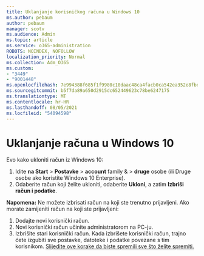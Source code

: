 ```yaml
---
title: Uklanjanje korisničkog računa u Windows 10
ms.author: pebaum
author: pebaum
manager: scotv
ms.audience: Admin
ms.topic: article
ms.service: o365-administration
ROBOTS: NOINDEX, NOFOLLOW
localization_priority: Normal
ms.collection: Adm_O365
ms.custom:
- "3449"
- "9001448"
ms.openlocfilehash: 7e994388f685f1f9980c10daac48ca4facb0ca542ea352e8fbd31bf451cff305
ms.sourcegitcommit: b5f7da89a650d2915dc652449623c78be6247175
ms.translationtype: MT
ms.contentlocale: hr-HR
ms.lasthandoff: 08/05/2021
ms.locfileid: "54094598"
---
```

# <a name="remove-an-account-in-windows-10"></a>Uklanjanje računa u Windows 10

Evo kako ukloniti račun iz Windows 10:

1. Idite **na Start**  >  **Postavke**  >  **account** family &  >  **druge** osobe (ili Druge osobe ako koristite Windows 10 Enterprise).
2. Odaberite račun koji želite ukloniti, odaberite **Ukloni**, a zatim **Izbriši račun i podatke**.
 
**Napomena:** Ne možete izbrisati račun na koji ste trenutno prijavljeni.  Ako morate zamijeniti račun na koji ste prijavljeni:

1. Dodajte novi korisnički račun.
2. Novi korisnički račun učinite administratorom na PC-ju.
3. Izbrišite stari korisnički račun. Kada izbrišete korisnički račun, trajno ćete izgubiti sve postavke, datoteke i podatke povezane s tim korisnikom. [Slijedite ove korake da biste spremili sve što želite spremiti.](https://support.microsoft.com/help/4027408/windows-10-backup-and-restore)